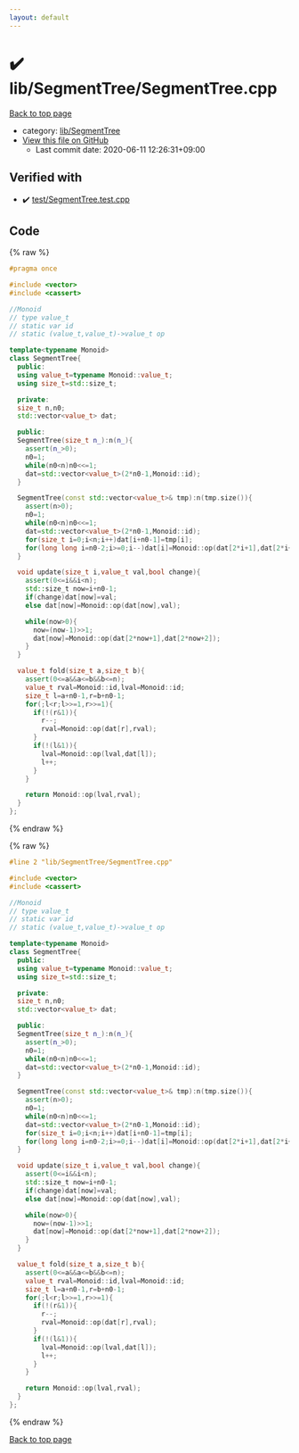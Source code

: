 ```yaml
---
layout: default
---
```


<!-- mathjax config similar to math.stackexchange -->
<script type="text/javascript" async
  src="https://cdnjs.cloudflare.com/ajax/libs/mathjax/2.7.5/MathJax.js?config=TeX-MML-AM_CHTML">
</script>
<script type="text/x-mathjax-config">
  MathJax.Hub.Config({
    TeX: { equationNumbers: { autoNumber: "AMS" }},
    tex2jax: {
      inlineMath: [ ['$','$'] ],
      processEscapes: true
    },
    "HTML-CSS": { matchFontHeight: false },
    displayAlign: "left",
    displayIndent: "2em"
  });
</script>

<script type="text/javascript" src="https://cdnjs.cloudflare.com/ajax/libs/jquery/3.4.1/jquery.min.js"></script>
<script src="https://cdn.jsdelivr.net/npm/jquery-balloon-js@1.1.2/jquery.balloon.min.js" integrity="sha256-ZEYs9VrgAeNuPvs15E39OsyOJaIkXEEt10fzxJ20+2I=" crossorigin="anonymous"></script>
<script type="text/javascript" src="../../../assets/js/copy-button.js"></script>
<link rel="stylesheet" href="../../../assets/css/copy-button.css" />


# :heavy_check_mark: lib/SegmentTree/SegmentTree.cpp

<a href="../../../index.html">Back to top page</a>

* category: <a href="../../../index.html#8d75131a1ef4f10f86f251b50b9a3462">lib/SegmentTree</a>
* <a href="{{ site.github.repository_url }}/blob/master/lib/SegmentTree/SegmentTree.cpp">View this file on GitHub</a>
    - Last commit date: 2020-06-11 12:26:31+09:00




## Verified with

* :heavy_check_mark: <a href="../../../verify/test/SegmentTree.test.cpp.html">test/SegmentTree.test.cpp</a>


## Code

<a id="unbundled"></a>
{% raw %}
```cpp
#pragma once

#include <vector>
#include <cassert>

//Monoid
// type value_t
// static var id
// static (value_t,value_t)->value_t op

template<typename Monoid>
class SegmentTree{
  public:
  using value_t=typename Monoid::value_t;
  using size_t=std::size_t;

  private:
  size_t n,n0;
  std::vector<value_t> dat;

  public:
  SegmentTree(size_t n_):n(n_){
    assert(n_>0);
    n0=1;
    while(n0<n)n0<<=1;
    dat=std::vector<value_t>(2*n0-1,Monoid::id);
  }

  SegmentTree(const std::vector<value_t>& tmp):n(tmp.size()){
    assert(n>0);
    n0=1;
    while(n0<n)n0<<=1;
    dat=std::vector<value_t>(2*n0-1,Monoid::id);
    for(size_t i=0;i<n;i++)dat[i+n0-1]=tmp[i];
    for(long long i=n0-2;i>=0;i--)dat[i]=Monoid::op(dat[2*i+1],dat[2*i+2]);
  }

  void update(size_t i,value_t val,bool change){
    assert(0<=i&&i<n);
    std::size_t now=i+n0-1;
    if(change)dat[now]=val;
    else dat[now]=Monoid::op(dat[now],val);

    while(now>0){
      now=(now-1)>>1;
      dat[now]=Monoid::op(dat[2*now+1],dat[2*now+2]);
    }
  }

  value_t fold(size_t a,size_t b){
    assert(0<=a&&a<=b&&b<=n);
    value_t rval=Monoid::id,lval=Monoid::id;
    size_t l=a+n0-1,r=b+n0-1;
    for(;l<r;l>>=1,r>>=1){
      if(!(r&1)){
        r--;
        rval=Monoid::op(dat[r],rval);
      }
      if(!(l&1)){
        lval=Monoid::op(lval,dat[l]);
        l++;
      }
    }

    return Monoid::op(lval,rval);
  }
};
```
{% endraw %}

<a id="bundled"></a>
{% raw %}
```cpp
#line 2 "lib/SegmentTree/SegmentTree.cpp"

#include <vector>
#include <cassert>

//Monoid
// type value_t
// static var id
// static (value_t,value_t)->value_t op

template<typename Monoid>
class SegmentTree{
  public:
  using value_t=typename Monoid::value_t;
  using size_t=std::size_t;

  private:
  size_t n,n0;
  std::vector<value_t> dat;

  public:
  SegmentTree(size_t n_):n(n_){
    assert(n_>0);
    n0=1;
    while(n0<n)n0<<=1;
    dat=std::vector<value_t>(2*n0-1,Monoid::id);
  }

  SegmentTree(const std::vector<value_t>& tmp):n(tmp.size()){
    assert(n>0);
    n0=1;
    while(n0<n)n0<<=1;
    dat=std::vector<value_t>(2*n0-1,Monoid::id);
    for(size_t i=0;i<n;i++)dat[i+n0-1]=tmp[i];
    for(long long i=n0-2;i>=0;i--)dat[i]=Monoid::op(dat[2*i+1],dat[2*i+2]);
  }

  void update(size_t i,value_t val,bool change){
    assert(0<=i&&i<n);
    std::size_t now=i+n0-1;
    if(change)dat[now]=val;
    else dat[now]=Monoid::op(dat[now],val);

    while(now>0){
      now=(now-1)>>1;
      dat[now]=Monoid::op(dat[2*now+1],dat[2*now+2]);
    }
  }

  value_t fold(size_t a,size_t b){
    assert(0<=a&&a<=b&&b<=n);
    value_t rval=Monoid::id,lval=Monoid::id;
    size_t l=a+n0-1,r=b+n0-1;
    for(;l<r;l>>=1,r>>=1){
      if(!(r&1)){
        r--;
        rval=Monoid::op(dat[r],rval);
      }
      if(!(l&1)){
        lval=Monoid::op(lval,dat[l]);
        l++;
      }
    }

    return Monoid::op(lval,rval);
  }
};

```
{% endraw %}

<a href="../../../index.html">Back to top page</a>

